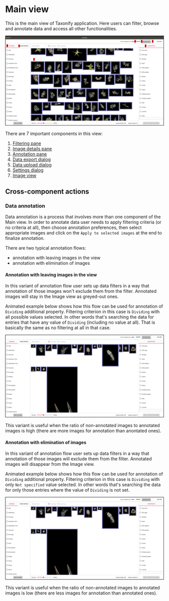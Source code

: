 # Main view

This is the main view of Taxonify application. Here users can filter, browse and annotate data and access all other functionalities.

<p align="center">
  <img src="static/main_view.png" border=1>
</p>

There are 7 important components in this view:

1. [Filtering pane](../filtering_pane/README.md)
2. [Image details pane](../image_details_pane/README.md)
3. [Annotation pane](../annotation_pane/README.md)
4. [Data export dialog](../data_export_dialog/README.md)
5. [Data upload dialog](../data_upload_dialog/README.md)
6. [Settings dialog](../settings_dialog/README.md)
7. [Image view](../image_view/README.md)

## Cross-component actions

### Data annotation
Data annotation is a process that involves more than one component of the Main view. In order to annotate data user needs to apply filtering criteria (or no criteria at all), then choose annotation preferences, then select appropriate images and click on the `Apply to selected images` at the end to finalize annotation.

There are two typical annotation flows:
 - annotation with leaving images in the view
 - annotation with elimination of images

#### Annotation with leaving images in the view
In this variant of annotation flow user sets up data filters in a way that annotation of those images won't exclude them from the filter. Annotated images will stay in the Image view as greyed-out ones.

Animated example below shows how this flow can be used for annotation of `Dividing` additional property. Filtering criterion in this case is `Dividing` with all possible values selected. In other words that's searching the data for entries that have any value of `Dividing` (including no value at all). That is basically the same as no filtering at all in that case.

<p align="center">
  <img src="static/main_view_annotation_greyed_out.gif" border=1>
</p>

This variant is useful when the ratio of non-annotated images to annotated images is high (there are more images for annotation than anontated ones).


 #### Annotation with elimination of images
In this variant of annotation flow user sets up data filters in a way that annotation of those images will exclude them from the filter. Annotated images will disappear from the Image view.

Animated example below shows how this flow can be used for annotation of `Dividing` additional property. Filtering criterion in this case is `Dividing` with only `Not specified` value selected. In other words that's searching the data for only those entries where the value of `Dividing` is not set.

<p align="center">
  <img src="static/main_view_annotation_eliminating.gif" border=1>
</p>


This variant is useful when the ratio of non-annotated images to annotated images is low (there are less images for annotation than annotated ones).
